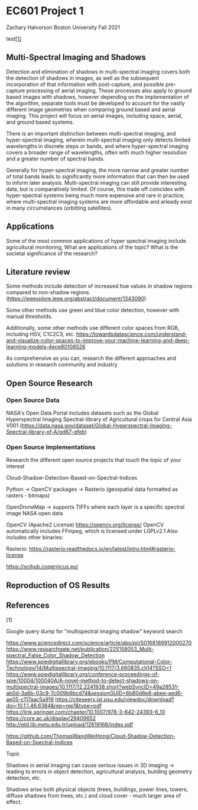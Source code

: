 # EC601 Project 1
Zachary Halvorson
Boston University Fall 2021

test[[1]](#1)


## Multi-Spectral Imaging and Shadows

Detection and elimination of shadows in multi-spectral imaging covers both the detection of shadows in images, as well as the subsequent incorporation of that information with post-capture, and possible pre-capture processing of aerial imaging. These processes also apply to ground based images with shadows, however depending on the implementation of the algorithm, separate tools must be developed to account for the vastly different image geometries when comparing ground based and aerial imaging. This project will focus on aerial images, including space, aerial, and ground based systems.

There is an important distinction between multi-spectral imaging, and hyper-spectral imaging, wherein multi-spectral imaging only detects limited wavelengths in discrete steps or bands, and where hyper-spectral imaging covers a broader range of wavelengths, often with much higher resolution and a greater number of spectral bands. 

Generally for hyper-spectral imaging, the more narrow and greater number of total bands leads to significantly more information that can then be used to inform later analysis. Multi-spectral imaging can still provide interesting data, but is comparatively limited. Of course, this trade off coincides with hyper-spectral systems being much more expensive and rare in practice, where multi-spectral imaging systems are more affordable and arleady exist in many circumstances (orbitting satellites).


## Applications

Some of the most common applications of hyper spectral imaging include agricultural monitoring, 
What are applications of the topic?
What is the societal significance of the research?


## Literature review

Some methods include detection of increased hue values in shadow regions compared to non-shadow regions. (https://ieeexplore.ieee.org/abstract/document/1343090)

Some other methods use green and blue color detection, however with manual thresholds.

Additionally, some other methods use different color spaces from RGB, including HSV, C1C2C3, etc. https://towardsdatascience.com/understand-and-visualize-color-spaces-to-improve-your-machine-learning-and-deep-learning-models-4ece80108526

As comprehensive as you can, research the different approaches and solutions in research community and industry
## Open Source Research

### Open Source Data

NASA's Open Data Portal includes datasets such as the Global Hyperspectral Imaging Spectral-library of Agricultural crops for Central Asia V001 (https://data.nasa.gov/dataset/Global-Hyperspectral-Imaging-Spectral-library-of-A/gd67-qfeb)



### Open Source Implementations

Research the different open source projects that touch the topic of your interest


Cloud-Shadow-Detection-Based-on-Spectral-Indices

Python -> OpenCV packages -> Rasterio (geospatial data formatted as rasters - bitmaps)

OpenDroneMap -> supports TIFFs where each layer is a specific spectral image
NASA open data

OpenCV (Apache2 License)
https://opencv.org/license/
OpenCV automatically includes FFmpeg, which is licensed under LGPLv2.1
Also includes other binaries:

Rasterio:
https://rasterio.readthedocs.io/en/latest/intro.html#rasterio-license


https://scihub.copernicus.eu/

## Reproduction of OS Results





## References
<a id="1">[1]</a> 


Google query dump for "multispectral imaging shadow" keyword search

https://www.sciencedirect.com/science/article/abs/pii/S0168169912000270
https://www.researchgate.net/publication/225158053_Multi-spectral_False_Color_Shadow_Detection
https://www.spiedigitallibrary.org/ebooks/PM/Computational-Color-Technology/14/Multispectral-Imaging/10.1117/3.660835.ch14?SSO=1
https://www.spiedigitallibrary.org/conference-proceedings-of-spie/10004/100040A/A-novel-method-to-detect-shadows-on-multispectral-images/10.1117/12.2241938.short?webSyncID=49a28531-ab0d-3a6b-03c9-7c009b6bcd74&sessionGUID=6b80d8e8-abee-aed6-ae05-c117aac5a919
https://citeseerx.ist.psu.edu/viewdoc/download?doi=10.1.1.46.6384&rep=rep1&type=pdf
https://link.springer.com/chapter/10.1007/978-3-642-24393-6_10
https://core.ac.uk/display/29409652
http://etd.lib.metu.edu.tr/upload/12619166/index.pdf

https://github.com/ThomasWangWeiHong/Cloud-Shadow-Detection-Based-on-Spectral-Indices

Topic

Shadows in aerial imaging can cause serious issues in 3D imaging -> leading to errors in object detection, agricultural analysis, building geometry detection, etc.

Shadows arise both physical objects (trees, buildings, power lines, towers, diffuse shadows from trees, etc.) and cloud cover - much larger area of effect.

